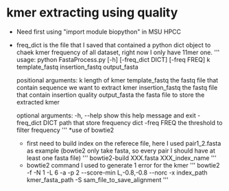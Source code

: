 # kmer extracting using quality

* Need first using "import module biopython" in MSU HPCC
* freq_dict is the file that I saved that contained a python dict object to chaek kmer frequency of all dataset, right now I only have 11mer one.
	'''
	usage: python FastaProcess.py [-h] [-freq_dict DICT] [-freq FREQ]
			       k template_fastq insertion_fastq output_fasta

	positional arguments:
	  k                length of kmer
	  template_fastq   the fastq file that contain sequence we want to extract
			   kmer
	  insertion_fastq  the fastq file that contain insertion quality
	  output_fasta     the fasta file to store the extracted kmer

	optional arguments:
	  -h, --help       show this help message and exit
	  -freq_dict DICT  path that store frequency dict
	  -freq FREQ       the threshold to filter frequency
	'''
*use of bowtie2
	* first need to build index on the referece file, here I used pair1_2.fasta as example (bowtie2 only take fasta, so every pair I should have at least one fasta file)
		'''
		bowtie2-build XXX.fasta XXX_index_name
		'''
	* bowtie2 command I used to generate 1 error for the kmer
		'''
		bowtie2 -f -N 1 -L 6 -a -p 2 --score-min L,-0.8,-0.8 --norc -x index_path  kmer_fasta_path -S sam_file_to_save_alignment
		'''
